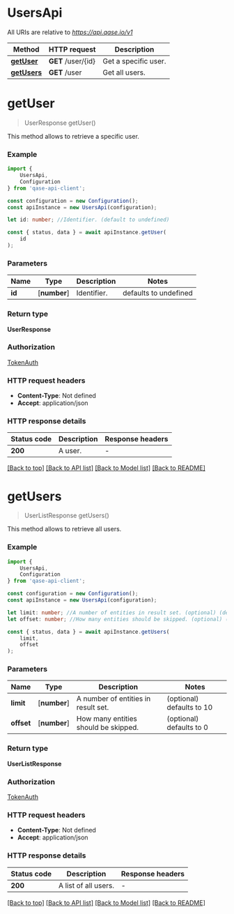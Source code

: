# UsersApi

All URIs are relative to *https://api.qase.io/v1*

|Method | HTTP request | Description|
|------------- | ------------- | -------------|
|[**getUser**](#getuser) | **GET** /user/{id} | Get a specific user.|
|[**getUsers**](#getusers) | **GET** /user | Get all users.|

# **getUser**
> UserResponse getUser()

This method allows to retrieve a specific user. 

### Example

```typescript
import {
    UsersApi,
    Configuration
} from 'qase-api-client';

const configuration = new Configuration();
const apiInstance = new UsersApi(configuration);

let id: number; //Identifier. (default to undefined)

const { status, data } = await apiInstance.getUser(
    id
);
```

### Parameters

|Name | Type | Description  | Notes|
|------------- | ------------- | ------------- | -------------|
| **id** | [**number**] | Identifier. | defaults to undefined|


### Return type

**UserResponse**

### Authorization

[TokenAuth](../README.md#TokenAuth)

### HTTP request headers

 - **Content-Type**: Not defined
 - **Accept**: application/json


### HTTP response details
| Status code | Description | Response headers |
|-------------|-------------|------------------|
|**200** | A user. |  -  |

[[Back to top]](#) [[Back to API list]](../README.md#documentation-for-api-endpoints) [[Back to Model list]](../README.md#documentation-for-models) [[Back to README]](../README.md)

# **getUsers**
> UserListResponse getUsers()

This method allows to retrieve all users. 

### Example

```typescript
import {
    UsersApi,
    Configuration
} from 'qase-api-client';

const configuration = new Configuration();
const apiInstance = new UsersApi(configuration);

let limit: number; //A number of entities in result set. (optional) (default to 10)
let offset: number; //How many entities should be skipped. (optional) (default to 0)

const { status, data } = await apiInstance.getUsers(
    limit,
    offset
);
```

### Parameters

|Name | Type | Description  | Notes|
|------------- | ------------- | ------------- | -------------|
| **limit** | [**number**] | A number of entities in result set. | (optional) defaults to 10|
| **offset** | [**number**] | How many entities should be skipped. | (optional) defaults to 0|


### Return type

**UserListResponse**

### Authorization

[TokenAuth](../README.md#TokenAuth)

### HTTP request headers

 - **Content-Type**: Not defined
 - **Accept**: application/json


### HTTP response details
| Status code | Description | Response headers |
|-------------|-------------|------------------|
|**200** | A list of all users. |  -  |

[[Back to top]](#) [[Back to API list]](../README.md#documentation-for-api-endpoints) [[Back to Model list]](../README.md#documentation-for-models) [[Back to README]](../README.md)

